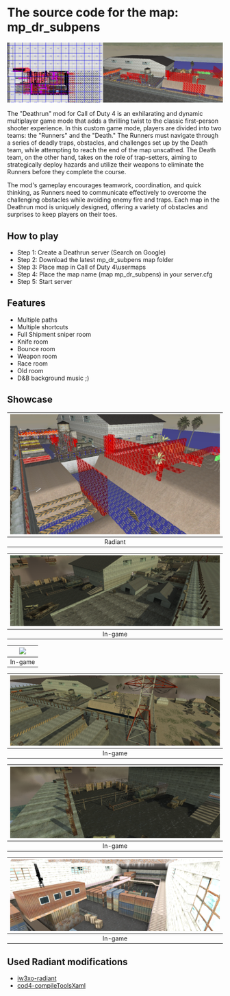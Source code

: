 # The source code for the map: mp_dr_subpens

<p align="center">
    <img src="assets/github/banner.png?raw=true" />
</p>

The "Deathrun" mod for Call of Duty 4 is an exhilarating and dynamic multiplayer game mode that adds a thrilling twist to the classic first-person shooter experience. In this custom game mode, players are divided into two teams: the "Runners" and the "Death." The Runners must navigate through a series of deadly traps, obstacles, and challenges set up by the Death team, while attempting to reach the end of the map unscathed. The Death team, on the other hand, takes on the role of trap-setters, aiming to strategically deploy hazards and utilize their weapons to eliminate the Runners before they complete the course.

The mod's gameplay encourages teamwork, coordination, and quick thinking, as Runners need to communicate effectively to overcome the challenging obstacles while avoiding enemy fire and traps. Each map in the Deathrun mod is uniquely designed, offering a variety of obstacles and surprises to keep players on their toes.

## How to play

- Step 1: Create a Deathrun server (Search on Google)
- Step 2: Download the latest mp_dr_subpens map folder
- Step 3: Place map in Call of Duty 4\usermaps
- Step 4: Place the map name (map mp_dr_subpens) in your server.cfg
- Step 5: Start server

## Features

- Multiple paths
- Multiple shortcuts
- Full Shipment sniper room
- Knife room
- Bounce room
- Weapon room
- Race room
- Old room
- D&B background music ;)

## Showcase

| <img src="assets/github/screenshot_1.png?raw=true" /> |
| :---------------------------------------------------: |
|                        Radiant                        |

| <img src="assets/github/screenshot_2.png?raw=true" /> |
| :---------------------------------------------------: |
|                        In-game                        |

| <img src="assets/github/screenshot_3.png?raw=true" /> |
| :---------------------------------------------------: |
|                        In-game                        |

| <img src="assets/github/screenshot_4.png?raw=true" /> |
| :---------------------------------------------------: |
|                        In-game                        |

| <img src="assets/github/screenshot_5.png?raw=true" /> |
| :---------------------------------------------------: |
|                        In-game                        |

| <img src="assets/github/screenshot_6.png?raw=true" /> |
| :---------------------------------------------------: |
|                        In-game                        |

## Used Radiant modifications

- [iw3xo-radiant](https://github.com/xoxor4d/iw3xo-radiant)
- [cod4-compileToolsXaml](https://github.com/xoxor4d/cod4-compileToolsXaml)
